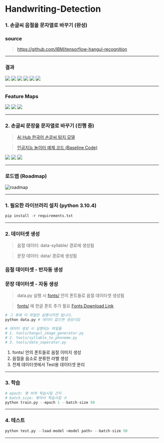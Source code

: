# Handwriting-Detection

### 1. 손글씨 음절을 문자열로 바꾸기 (완성)

### source 
> https://github.com/IBM/tensorflow-hangul-recognition

---

### 결과
![](./insight/predict/1.png)
![](./insight/predict/2.png)
![](./insight/predict/3.png)
![](./insight/predict/4.png)
![](./insight/predict/5.png)
![](./insight/predict/6.png)

---

### Feature Maps
![](./insight/Feature_Map_가_1.png)
![](./insight/Feature_Map_가_2.png)
![](./insight/Feature_Map_가_3.png)

---

### 2. 손글씨 문장을 문자열로 바꾸기 (진행 중)
> [AI Hub 한국어 손글씨 탐지 모델](https://aihub.or.kr/problem_contest/nipa-learning-platform/1)

> [인공지능 놀이터 예제 코드 (Baseline Code)](https://ai-korea.kr/playground/selectTutorialPlayground.do)

![](./insight/Cutting_Sentence._Infopng.png)
![](./insight/Brightness_Gradient_Kernel_Width_1.png)
![](./insight/Brightness_Gradient_Kernel_Width_10.png)

---

### 로드맵 (Roadmap)
![roadmap](./insight/roadmap/way2.png)

---

### 1. 필요한 라이브러리 설치 (python 3.10.4)


```python
pip install -r requirements.txt
```

---

### 2. 데이터셋 생성
> 음절 데이터: data-syllable/ 경로에 생성됨

> 문장 데이터: data/ 경로에 생성됨

### 음절 데이터셋 - 반자동 생성

### 문장 데이터셋 - 자동 생성

> data.py 실행 시 [fonts/](fonts/) 안의 폰트들로 음절 데이터셋 생성됨

> [fonts/](fonts/) 에 한글 폰트 추가 필요 [Fonts Download Link](https://hangeul.naver.com/2021/fonts)

```python
# 그 후에 이 파일만 실행시키면 됩니다.
python data.py # 데이터 없으면 생성시킴
```

```python
# 데이터 생성 시 실행되는 파일들
# 1. tools/hangul_image_generator.py
# 2. tools/syllable_to_phoneme.py
# 3. tools/data_seperator.py
```

1. fonts/ 안의 폰트들로 음절 이미지 생성
2. 음절을 음소로 분류한 라벨 생성
3. 전체 데이터셋에서 Test용 데이터셋 분리
---

### 3. 학습
```python
# epoch: 몇 바퀴 학습시킬 건지
# batch_size: 묶어서 학습시킬 수
python train.py --epoch 1 --batch-size 50
```

---

### 4. 테스트

```python 
python test.py --load-model <model path> --batch-size 50
```

---